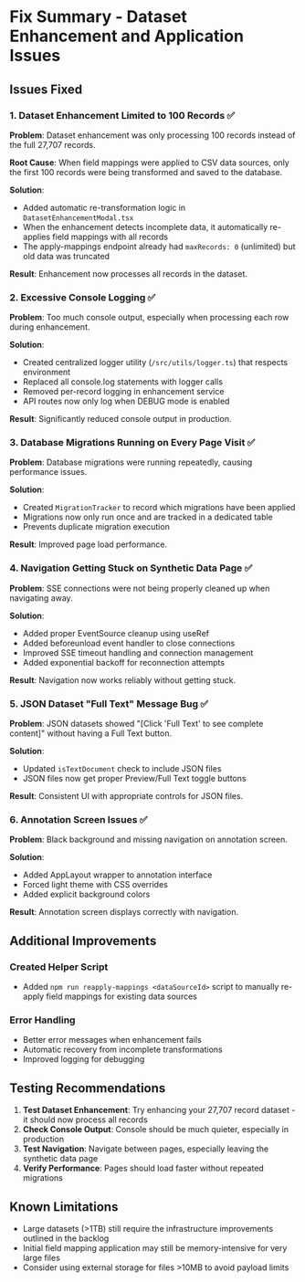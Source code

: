 # Fix Summary - Dataset Enhancement and Application Issues

## Issues Fixed

### 1. Dataset Enhancement Limited to 100 Records ✅
**Problem**: Dataset enhancement was only processing 100 records instead of the full 27,707 records.

**Root Cause**: When field mappings were applied to CSV data sources, only the first 100 records were being transformed and saved to the database.

**Solution**:
- Added automatic re-transformation logic in `DatasetEnhancementModal.tsx`
- When the enhancement detects incomplete data, it automatically re-applies field mappings with all records
- The apply-mappings endpoint already had `maxRecords: 0` (unlimited) but old data was truncated

**Result**: Enhancement now processes all records in the dataset.

### 2. Excessive Console Logging ✅
**Problem**: Too much console output, especially when processing each row during enhancement.

**Solution**:
- Created centralized logger utility (`/src/utils/logger.ts`) that respects environment
- Replaced all console.log statements with logger calls
- Removed per-record logging in enhancement service
- API routes now only log when DEBUG mode is enabled

**Result**: Significantly reduced console output in production.

### 3. Database Migrations Running on Every Page Visit ✅
**Problem**: Database migrations were running repeatedly, causing performance issues.

**Solution**:
- Created `MigrationTracker` to record which migrations have been applied
- Migrations now only run once and are tracked in a dedicated table
- Prevents duplicate migration execution

**Result**: Improved page load performance.

### 4. Navigation Getting Stuck on Synthetic Data Page ✅
**Problem**: SSE connections were not being properly cleaned up when navigating away.

**Solution**:
- Added proper EventSource cleanup using useRef
- Added beforeunload event handler to close connections
- Improved SSE timeout handling and connection management
- Added exponential backoff for reconnection attempts

**Result**: Navigation now works reliably without getting stuck.

### 5. JSON Dataset "Full Text" Message Bug ✅
**Problem**: JSON datasets showed "[Click 'Full Text' to see complete content]" without having a Full Text button.

**Solution**:
- Updated `isTextDocument` check to include JSON files
- JSON files now get proper Preview/Full Text toggle buttons

**Result**: Consistent UI with appropriate controls for JSON files.

### 6. Annotation Screen Issues ✅
**Problem**: Black background and missing navigation on annotation screen.

**Solution**:
- Added AppLayout wrapper to annotation interface
- Forced light theme with CSS overrides
- Added explicit background colors

**Result**: Annotation screen displays correctly with navigation.

## Additional Improvements

### Created Helper Script
- Added `npm run reapply-mappings <dataSourceId>` script to manually re-apply field mappings for existing data sources

### Error Handling
- Better error messages when enhancement fails
- Automatic recovery from incomplete transformations
- Improved logging for debugging

## Testing Recommendations

1. **Test Dataset Enhancement**: Try enhancing your 27,707 record dataset - it should now process all records
2. **Check Console Output**: Console should be much quieter, especially in production
3. **Test Navigation**: Navigate between pages, especially leaving the synthetic data page
4. **Verify Performance**: Pages should load faster without repeated migrations

## Known Limitations

- Large datasets (>1TB) still require the infrastructure improvements outlined in the backlog
- Initial field mapping application may still be memory-intensive for very large files
- Consider using external storage for files >10MB to avoid payload limits